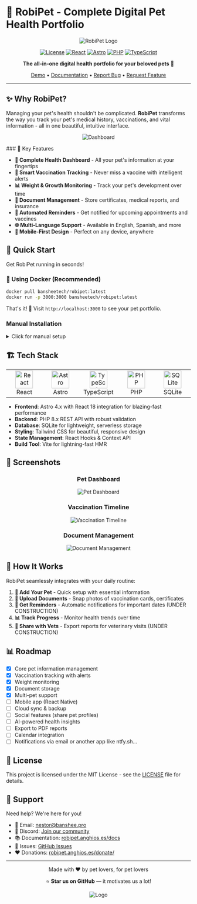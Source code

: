 # 🐾 RobiPet - Complete Digital Pet Health Portfolio

<div align="center">

![RobiPet Logo](public/ghimages/logo.png)

[![License](https://img.shields.io/badge/license-polyform-blue.svg)](LICENSE)
[![React](https://img.shields.io/badge/React-18.x-61DAFB?logo=react)](https://reactjs.org/)
[![Astro](https://img.shields.io/badge/Astro-4.x-FF5E00?logo=astro)](https://astro.build/)
[![PHP](https://img.shields.io/badge/PHP-8.x-777BB4?logo=php)](https://www.php.net/)
[![TypeScript](https://img.shields.io/badge/TypeScript-5.x-3178C6?logo=typescript)](https://www.typescriptlang.org/)

**The all-in-one digital health portfolio for your beloved pets** 🏥

[Demo](https://example.com) • [Documentation](https://docs.example.com) • [Report Bug](https://github.com/yourusername/robipet/issues) • [Request Feature](https://github.com/yourusername/robipet/issues)

</div>

---

## ✨ Why RobiPet?

Managing your pet's health shouldn't be complicated. **RobiPet** transforms the way you track your pet's medical history, vaccinations, and vital information - all in one beautiful, intuitive interface.

<div align="center">

![Dashboard](public/ghimages/4.png)

</div>
### 🎯 Key Features

- **📱 Complete Health Dashboard** - All your pet's information at your fingertips
- **💉 Smart Vaccination Tracking** - Never miss a vaccine with intelligent alerts
- **📊 Weight & Growth Monitoring** - Track your pet's development over time
- **📄 Document Management** - Store certificates, medical reports, and insurance
- **🔔 Automated Reminders** - Get notified for upcoming appointments and vaccines
- **🌐 Multi-Language Support** - Available in English, Spanish, and more
- **📱 Mobile-First Design** - Perfect on any device, anywhere

## 🚀 Quick Start

Get RobiPet running in seconds!

### 🐳 Using Docker (Recommended)

```bash
docker pull bansheetech/robipet:latest
docker run -p 3000:3000 bansheetech/robipet:latest
```

That's it! 🎉 Visit `http://localhost:3000` to see your pet portfolio.

### Manual Installation

<details>
<summary>Click for manual setup</summary>

#### Prerequisites
- Node.js 18+ 
- PHP 8.0+
- npm or yarn

#### Steps
```bash
# Clone the repository
git clone https://github.com/yourusername/robipet.git

# Navigate to project directory
cd robipet

# Install dependencies
npm install

# Start the development servers
npm run dev          # Frontend (http://localhost:3000)
npm run php-server   # Backend API (http://localhost:8081)
```

</details>

## 🏗️ Tech Stack

<table>
<tr>
<td align="center" width="96">
<img src="https://raw.githubusercontent.com/devicons/devicon/master/icons/react/react-original.svg" width="48" height="48" alt="React" />
<br>React
</td>
<td align="center" width="96">
<img src="https://astro.build/favicon.svg" width="48" height="48" alt="Astro" />
<br>Astro
</td>
<td align="center" width="96">
<img src="https://raw.githubusercontent.com/devicons/devicon/master/icons/typescript/typescript-original.svg" width="48" height="48" alt="TypeScript" />
<br>TypeScript
</td>
<td align="center" width="96">
<img src="https://raw.githubusercontent.com/devicons/devicon/master/icons/php/php-original.svg" width="48" height="48" alt="PHP" />
<br>PHP
</td>
<td align="center" width="96">
<img src="https://raw.githubusercontent.com/devicons/devicon/master/icons/sqlite/sqlite-original.svg" width="48" height="48" alt="SQLite" />
<br>SQLite
</td>
</tr>
</table>

- **Frontend**: Astro 4.x with React 18 integration for blazing-fast performance
- **Backend**: PHP 8.x REST API with robust validation
- **Database**: SQLite for lightweight, serverless storage
- **Styling**: Tailwind CSS for beautiful, responsive design
- **State Management**: React Hooks & Context API
- **Build Tool**: Vite for lightning-fast HMR

## 📸 Screenshots

<div align="center">

### Pet Dashboard
![Pet Dashboard](public/ghimages/1.png)

### Vaccination Timeline
![Vaccination Timeline](public/ghimages/2.png)

### Document Management
![Document Management](public/ghimages/3.png)

</div>

## 🎨 How It Works

RobiPet seamlessly integrates with your daily routine:

1. **📝 Add Your Pet** - Quick setup with essential information
2. **📸 Upload Documents** - Snap photos of vaccination cards, certificates
3. **📅 Get Reminders** - Automatic notifications for important dates (UNDER CONSTRUCTION)
4. **📊 Track Progress** - Monitor health trends over time
5. **🔄 Share with Vets** - Export reports for veterinary visits (UNDER CONSTRUCTION)

## 📊 Roadmap

- [x] Core pet information management
- [x] Vaccination tracking with alerts
- [x] Weight monitoring
- [x] Document storage
- [x] Multi-pet support
- [ ] Mobile app (React Native)
- [ ] Cloud sync & backup
- [ ] Social features (share pet profiles)
- [ ] AI-powered health insights
- [ ] Export to PDF reports
- [ ] Calendar integration
- [ ] Notifications via email or another app like ntfy.sh...
## 📝 License

This project is licensed under the MIT License - see the [LICENSE](LICENSE) file for details.

## 💬 Support

Need help? We're here for you!

- 📧 Email: nestor@banshee.pro
- 💬 Discord: [Join our community](https://discord.gg/mrBTb9pNqm)
- 📚 Documentation: [robipet.anghios.es/docs](https://robipet.anghios.es/docs)
- 🐛 Issues: [GitHub Issues](https://github.com/anghios/robipet/issues)
- ❤️ Donations: [robipet.anghios.es/donate/](https://robipet.anghios.es/donate/)

---

<div align="center">

Made with ❤️ by pet lovers, for pet lovers

⭐ **Star us on GitHub** — it motivates us a lot!

![Logo](public/ghimages/logo.png)

</div>